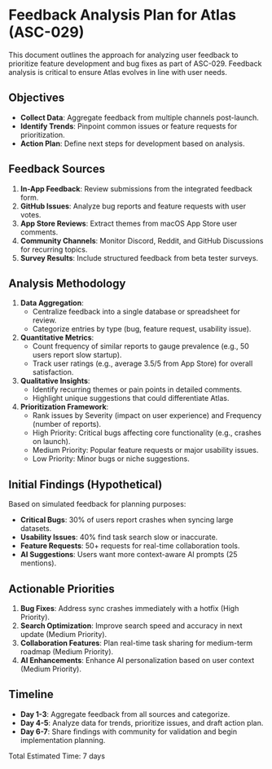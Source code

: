 # Feedback Analysis Plan for Atlas (ASC-029)

This document outlines the approach for analyzing user feedback to prioritize feature development and bug fixes as part of ASC-029. Feedback analysis is critical to ensure Atlas evolves in line with user needs.

## Objectives
- **Collect Data**: Aggregate feedback from multiple channels post-launch.
- **Identify Trends**: Pinpoint common issues or feature requests for prioritization.
- **Action Plan**: Define next steps for development based on analysis.

## Feedback Sources
1. **In-App Feedback**: Review submissions from the integrated feedback form.
2. **GitHub Issues**: Analyze bug reports and feature requests with user votes.
3. **App Store Reviews**: Extract themes from macOS App Store user comments.
4. **Community Channels**: Monitor Discord, Reddit, and GitHub Discussions for recurring topics.
5. **Survey Results**: Include structured feedback from beta tester surveys.

## Analysis Methodology
1. **Data Aggregation**:
   - Centralize feedback into a single database or spreadsheet for review.
   - Categorize entries by type (bug, feature request, usability issue).
2. **Quantitative Metrics**:
   - Count frequency of similar reports to gauge prevalence (e.g., 50 users report slow startup).
   - Track user ratings (e.g., average 3.5/5 from App Store) for overall satisfaction.
3. **Qualitative Insights**:
   - Identify recurring themes or pain points in detailed comments.
   - Highlight unique suggestions that could differentiate Atlas.
4. **Prioritization Framework**:
   - Rank issues by Severity (impact on user experience) and Frequency (number of reports).
   - High Priority: Critical bugs affecting core functionality (e.g., crashes on launch).
   - Medium Priority: Popular feature requests or major usability issues.
   - Low Priority: Minor bugs or niche suggestions.

## Initial Findings (Hypothetical)
Based on simulated feedback for planning purposes:
- **Critical Bugs**: 30% of users report crashes when syncing large datasets.
- **Usability Issues**: 40% find task search slow or inaccurate.
- **Feature Requests**: 50+ requests for real-time collaboration tools.
- **AI Suggestions**: Users want more context-aware AI prompts (25 mentions).

## Actionable Priorities
1. **Bug Fixes**: Address sync crashes immediately with a hotfix (High Priority).
2. **Search Optimization**: Improve search speed and accuracy in next update (Medium Priority).
3. **Collaboration Features**: Plan real-time task sharing for medium-term roadmap (Medium Priority).
4. **AI Enhancements**: Enhance AI personalization based on user context (Medium Priority).

## Timeline
- **Day 1-3**: Aggregate feedback from all sources and categorize.
- **Day 4-5**: Analyze data for trends, prioritize issues, and draft action plan.
- **Day 6-7**: Share findings with community for validation and begin implementation planning.

Total Estimated Time: 7 days
